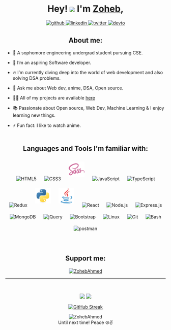 # <div align="center"> Hey! <img src="https://github.com/TheDudeThatCode/TheDudeThatCode/blob/master/Assets/Hi.gif" width="29px"> I'm [Zoheb](https://github.com/oneknucklehead),</div>

<div align="center">
<a href="https://github.com/oneknucklehead" target="_blank">
<img src=https://img.shields.io/badge/github-%2324292e.svg?&style=for-the-badge&logo=github&logoColor=white alt=github style="margin-bottom: 5px;" />
</a>
<a href="https://www.linkedin.com/in/oneknucklehead/" target="_blank">
<img src=https://img.shields.io/badge/linkedin-%231E77B5.svg?&style=for-the-badge&logo=linkedin&logoColor=white alt=linkedin style="margin-bottom: 5px;" />
</a>
<a href="https://twitter.com/oneknucklehead_" target="_blank">
<img src=https://img.shields.io/badge/twitter-%2300acee.svg?&style=for-the-badge&logo=twitter&logoColor=white alt=twitter style="margin-bottom: 5px;" />
</a>
<a href="https://dev.to/oneknucklehead" target="_blank">
<img src=https://img.shields.io/badge/dev.to-%2308090A.svg?&style=for-the-badge&logo=dev.to&logoColor=white alt=devto style="margin-bottom: 5px;" />
</a>  
</div>

## <div align="center">About me: </div>

- 🚀 A sophomore engineering undergrad student pursuing CSE.

- 🔭 I’m an aspiring Software developer.

- 🔥 I’m currently diving deep into the world of web development and also solving DSA problems.

- 💬 Ask me about Web dev, anime, DSA, Open source.
- 👨‍💻 All of my projects are available [here](https://github.com/oneknucklehead?tab=repositories)
- 📚 Passionate about Open source, Web Dev, Machine Learning & I enjoy learning new things.

- ⚡ Fun fact: I like to watch anime.
  <br><br>

## <div align="center">Languages and Tools I'm familiar with:</div>

<div align="center">
<img style="margin: 10px" src="https://profilinator.rishav.dev/skills-assets/html5-original-wordmark.svg" alt="HTML5" height="50" />  
<img style="margin: 10px" src="https://profilinator.rishav.dev/skills-assets/css3-original-wordmark.svg" alt="CSS3" height="50" /> 
<img style="margin: 10px" src="https://raw.githubusercontent.com/github/explore/80688e429a7d4ef2fca1e82350fe8e3517d3494d/topics/sass/sass.png" alt="Sass" height="50" />
<img style="margin: 10px" src="https://profilinator.rishav.dev/skills-assets/javascript-original.svg" alt="JavaScript" height="50" />  
<img style="margin: 10px" src="https://profilinator.rishav.dev/skills-assets/typescript-original.svg" alt="TypeScript" height="50" />  
<img style="margin: 10px" src="https://profilinator.rishav.dev/skills-assets/redux-original.svg" alt="Redux" height="50" />  
<img style="margin: 10px" src="https://raw.githubusercontent.com/devicons/devicon/master/icons/python/python-original.svg" alt="python" height="50"/>
<img style="margin: 10px" src="https://raw.githubusercontent.com/devicons/devicon/master/icons/java/java-original.svg" alt="java" height="50"/>
<img style="margin: 10px" src="https://profilinator.rishav.dev/skills-assets/react-original-wordmark.svg" alt="React" height="50" />  
<img style="margin: 10px" src="https://profilinator.rishav.dev/skills-assets/nodejs-original-wordmark.svg" alt="Node.js" height="50" />  
<img style="margin: 10px" src="https://profilinator.rishav.dev/skills-assets/express-original-wordmark.svg" alt="Express.js" height="50" />  
<img style="margin: 10px" src="https://profilinator.rishav.dev/skills-assets/mongodb-original-wordmark.svg" alt="MongoDB" height="50" />  
<img style="margin: 10px" src="https://profilinator.rishav.dev/skills-assets/jquery.png" alt="jQuery" height="50" />  
<img style="margin: 10px" src="https://profilinator.rishav.dev/skills-assets/bootstrap-plain.svg" alt="Bootstrap" height="50" />  
<img style="margin: 10px" src="https://profilinator.rishav.dev/skills-assets/linux-original.svg" alt="Linux" height="50" />  
<img style="margin: 10px" src="https://profilinator.rishav.dev/skills-assets/git-scm-icon.svg" alt="Git" height="50" />  
<img style="margin: 10px" src="https://profilinator.rishav.dev/skills-assets/gnu_bash-icon.svg" alt="Bash" height="50" />
<img style="margin: 10px" src="https://www.vectorlogo.zone/logos/getpostman/getpostman-icon.svg" alt="postman" height="50"/>
</div>
  <br><br>
  
## <div align="center">Support me:</div>  
<div align="center"><a href="https://www.buymeacoffee.com/ZohebAhmed"> <img align="center" src="https://cdn.buymeacoffee.com/buttons/v2/default-yellow.png" height="50" width="200" alt="ZohebAhmed" /></a></div>
<hr>
<br><br>
<div align="center">
<div align="center">
  <img width="48%" src="https://github-readme-stats.vercel.app/api/top-langs/?username=oneknucklehead&layout=compact" />
  <img width="48%" src="https://github-readme-stats.vercel.app/api?username=oneknucklehead&show_icons=true" />
</div>

[![GitHub Streak](https://github-readme-streak-stats.herokuapp.com/?user=oneknucklehead&theme=tokyonight_duo)](https://git.io/streak-stats)

</div>

<div align="center"> <img src="https://komarev.com/ghpvc/?username=oneknucklehead&label=Profile%20views&color=0e75b6&style=flat" alt="ZohebAhmed" />
</div>  
<div align="center"> Until next time! Peace ☮️✌️</div>
